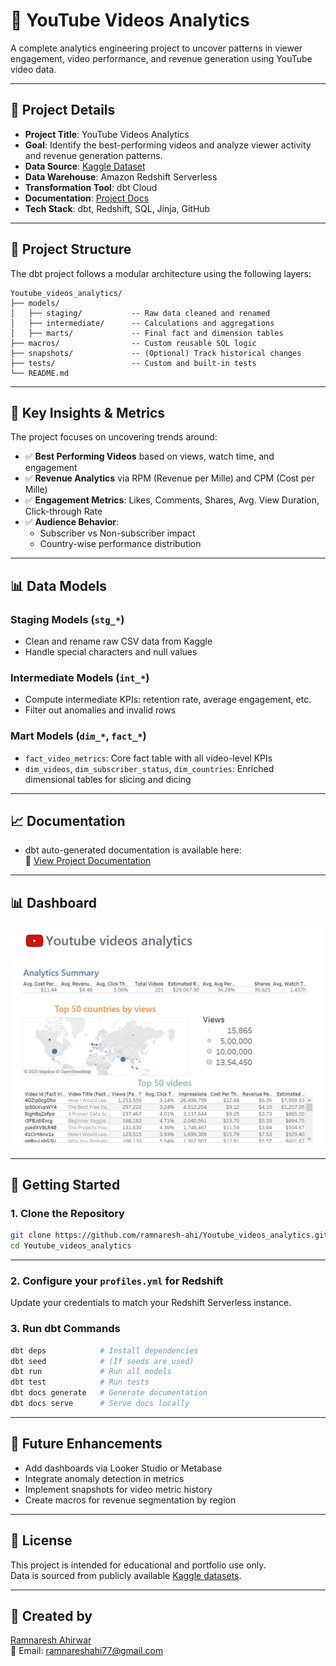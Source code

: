 # 🎥 YouTube Videos Analytics

A complete analytics engineering project to uncover patterns in viewer engagement, video performance, and revenue generation using YouTube video data.

---

## 🔧 Project Details

- **Project Title**: YouTube Videos Analytics
- **Goal**: Identify the best-performing videos and analyze viewer activity and revenue generation patterns.
- **Data Source**: [Kaggle Dataset](https://www.kaggle.com/datasets/thedevastator/youtube-analytics-how-to-keep-your-viewers-engag?select=Aggregated_Metrics_By_Country_And_Subscriber_Status.csv)
- **Data Warehouse**: Amazon Redshift Serverless
- **Transformation Tool**: dbt Cloud
- **Documentation**: [Project Docs](https://ramnaresh-ahi.github.io/Youtube_videos_analytics/)
- **Tech Stack**: dbt, Redshift, SQL, Jinja, GitHub

---

## 🧱 Project Structure

The dbt project follows a modular architecture using the following layers:

```
Youtube_videos_analytics/
├── models/
│   ├── staging/           -- Raw data cleaned and renamed
│   ├── intermediate/      -- Calculations and aggregations
│   ├── marts/             -- Final fact and dimension tables
├── macros/                -- Custom reusable SQL logic
├── snapshots/             -- (Optional) Track historical changes
├── tests/                 -- Custom and built-in tests
└── README.md
```

---

## 🧠 Key Insights & Metrics

The project focuses on uncovering trends around:

- ✅ **Best Performing Videos** based on views, watch time, and engagement
- ✅ **Revenue Analytics** via RPM (Revenue per Mille) and CPM (Cost per Mille)
- ✅ **Engagement Metrics**: Likes, Comments, Shares, Avg. View Duration, Click-through Rate
- ✅ **Audience Behavior**:
  - Subscriber vs Non-subscriber impact
  - Country-wise performance distribution

---

## 📊 Data Models

### Staging Models (`stg_*`)
- Clean and rename raw CSV data from Kaggle
- Handle special characters and null values

### Intermediate Models (`int_*`)
- Compute intermediate KPIs: retention rate, average engagement, etc.
- Filter out anomalies and invalid rows

### Mart Models (`dim_*`, `fact_*`)
- `fact_video_metrics`: Core fact table with all video-level KPIs
- `dim_videos`, `dim_subscriber_status`, `dim_countries`: Enriched dimensional tables for slicing and dicing

---

## 📈 Documentation

- dbt auto-generated documentation is available here:  
  🔗 [View Project Documentation](https://ramnaresh-ahi.github.io/Youtube_videos_analytics/)

---

## 📊 Dashboard

![YouTube Videos Analytics Dashboard](https://github.com/ramnaresh-ahi/Youtube_videos_analytics/blob/main/dashboard/youtube_videos_analytics.png)

---

## 🚀 Getting Started

### 1. Clone the Repository

```bash
git clone https://github.com/ramnaresh-ahi/Youtube_videos_analytics.git
cd Youtube_videos_analytics
```

---

### 2. Configure your `profiles.yml` for Redshift

Update your credentials to match your Redshift Serverless instance.

### 3. Run dbt Commands

```bash
dbt deps            # Install dependencies  
dbt seed            # (If seeds are used)  
dbt run             # Run all models  
dbt test            # Run tests  
dbt docs generate   # Generate documentation  
dbt docs serve      # Serve docs locally
```

---

## 📌 Future Enhancements

- Add dashboards via Looker Studio or Metabase  
- Integrate anomaly detection in metrics  
- Implement snapshots for video metric history  
- Create macros for revenue segmentation by region

---

## 🪪 License

This project is intended for educational and portfolio use only.  
Data is sourced from publicly available [Kaggle datasets](https://www.kaggle.com/datasets/thedevastator/youtube-analytics-how-to-keep-your-viewers-engag).

---

## 👤 Created by

[Ramnaresh Ahirwar](https://github.com/ramnaresh-ahi)  
📧 Email: ramnareshahi77@gmail.com


